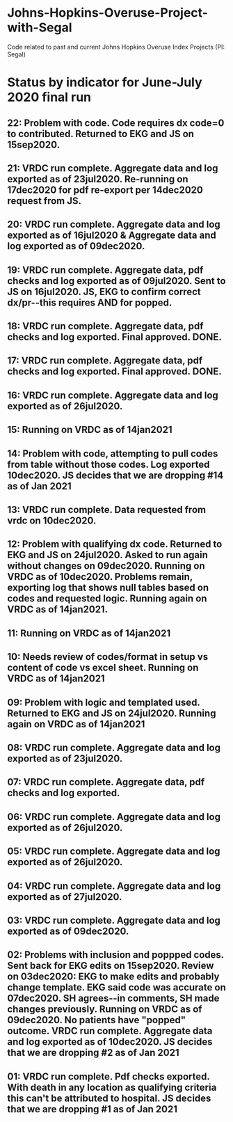 # Johns-Hopkins-Overuse-Project-with-Segal
Code related to past and current Johns Hopkins Overuse Index Projects (PI: Segal)

# Status by indicator for June-July 2020 final run
## 22: Problem with code.  Code requires dx code=0 to contributed.  Returned to EKG and JS on 15sep2020.
## 21: VRDC run complete.  Aggregate data and log exported as of 23jul2020.  Re-running on 17dec2020 for pdf re-export per 14dec2020 request from JS.
## 20: VRDC run complete.  Aggregate data and log exported as of 16jul2020 & Aggregate data and log exported as of 09dec2020.
## 19: VRDC run complete.  Aggregate data, pdf checks and log exported as of 09jul2020. Sent to JS on 16jul2020. JS, EKG to confirm correct dx/pr--this requires AND for popped.
## 18: VRDC run complete.  Aggregate data, pdf checks and log exported. Final approved. DONE. 
## 17: VRDC run complete.  Aggregate data, pdf checks and log exported. Final approved. DONE.
## 16: VRDC run complete.  Aggregate data and log exported as of 26jul2020.
## 15: Running on VRDC as of 14jan2021
## 14: Problem with code, attempting to pull codes from table without those codes.  Log exported 10dec2020. JS decides that we are dropping #14 as of Jan 2021
## 13: VRDC run complete.  Data requested from vrdc on 10dec2020.
## 12: Problem with qualifying dx code.  Returned to EKG and JS on 24jul2020.  Asked to run again without changes on 09dec2020.  Running on VRDC as of 10dec2020.  Problems remain, exporting log that shows null tables based on codes and requested logic. Running again on VRDC as of 14jan2021.
## 11: Running on VRDC as of 14jan2021
## 10: Needs review of codes/format in setup vs content of code vs excel sheet. Running on VRDC as of 14jan2021
## 09: Problem with logic and templated used.  Returned to EKG and JS on 24jul2020. Running again on VRDC as of 14jan2021
## 08: VRDC run complete.  Aggregate data and log exported as of 23jul2020.
## 07: VRDC run complete.  Aggregate data, pdf checks and log exported.
## 06: VRDC run complete.  Aggregate data and log exported as of 26jul2020.
## 05: VRDC run complete.  Aggregate data and log exported as of 26jul2020.
## 04: VRDC run complete.  Aggregate data and log exported as of 27jul2020.
## 03: VRDC run complete.  Aggregate data and log exported as of 09dec2020.
## 02: Problems with inclusion and poppped codes.  Sent back for EKG edits on 15sep2020.  Review on 03dec2020: EKG to make edits and probably change template.  EKG said code was accurate on 07dec2020.  SH agrees--in comments, SH made changes previously.  Running on VRDC as of 09dec2020.  No patients have "popped" outcome.  VRDC run complete.  Aggregate data and log exported as of 10dec2020. JS decides that we are dropping #2 as of Jan 2021
## 01: VRDC run complete.  Pdf checks exported.  With death in any location as qualifying criteria this can't be attributed to hospital. JS decides that we are dropping #1 as of Jan 2021

